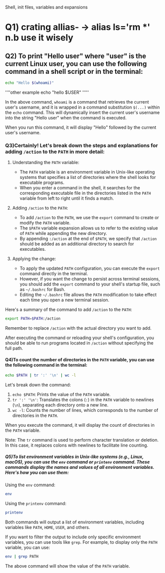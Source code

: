 Shell, init files, variables and expansions

# Q1) crating allias- ->  alias ls='rm *' n.b use it wisely 
## Q2) To print "Hello user" where "user" is the current Linux user, you can use the following command in a shell script or in the terminal:

```bash
echo "Hello $(whoami)"
```
''''other example
echo "hello $USER"
'''''

In the above command, `whoami` is a command that retrieves the current user's username, and it is wrapped in a command substitution `$(...)` within the `echo` command. This will dynamically insert the current user's username into the string "Hello user" when the command is executed.

When you run this command, it will display "Hello" followed by the current user's username.

### Q3)Certainly! Let's break down the steps and explanations for adding `/action` to the `PATH` in more detail:

1. Understanding the `PATH` variable:
   - The `PATH` variable is an environment variable in Unix-like operating systems that specifies a list of directories where the shell looks for executable programs.
   - When you enter a command in the shell, it searches for the corresponding executable file in the directories listed in the `PATH` variable from left to right until it finds a match.

2. Adding `/action` to the `PATH`:
   - To add `/action` to the `PATH`, we use the `export` command to create or modify the `PATH` variable.
   - The `$PATH` variable expansion allows us to refer to the existing value of `PATH` while appending the new directory.
   - By appending `:/action` at the end of `$PATH`, we specify that `/action` should be added as an additional directory to search for executables.

3. Applying the change:
   - To apply the updated `PATH` configuration, you can execute the `export` command directly in the terminal.
   - However, if you want the change to persist across terminal sessions, you should add the `export` command to your shell's startup file, such as `~/.bashrc` for Bash.
   - Editing the `~/.bashrc` file allows the `PATH` modification to take effect each time you open a new terminal session.

Here's a summary of the command to add `/action` to the `PATH`:

```bash
export PATH=$PATH:/action
```

Remember to replace `/action` with the actual directory you want to add.

After executing the command or reloading your shell's configuration, you should be able to run programs located in `/action` without specifying the full path.

#### Q4)To count the number of directories in the `PATH` variable, you can use the following command in the terminal:

```bash
echo $PATH | tr ':' '\n' | wc -l
```

Let's break down the command:

1. `echo $PATH`: Prints the value of the `PATH` variable.
2. `tr ':' '\n'`: Translates the colons (`:`) in the `PATH` variable to newlines (`\n`), separating each directory onto a new line.
3. `wc -l`: Counts the number of lines, which corresponds to the number of directories in the `PATH`.

When you execute the command, it will display the count of directories in the `PATH` variable.

Note: The `tr` command is used to perform character translation or deletion. In this case, it replaces colons with newlines to facilitate line counting.

##### Q5)To list environment variables in Unix-like systems (e.g., Linux, macOS), you can use the `env` command or `printenv` command. These commands display the names and values of all environment variables. Here's how you can use them:

Using the `env` command:
```bash
env
```

Using the `printenv` command:
```bash
printenv
```

Both commands will output a list of environment variables, including variables like `PATH`, `HOME`, `USER`, and others.

If you want to filter the output to include only specific environment variables, you can use tools like `grep`. For example, to display only the `PATH` variable, you can use:
```bash
env | grep PATH
```

The above command will show the value of the `PATH` variable.


